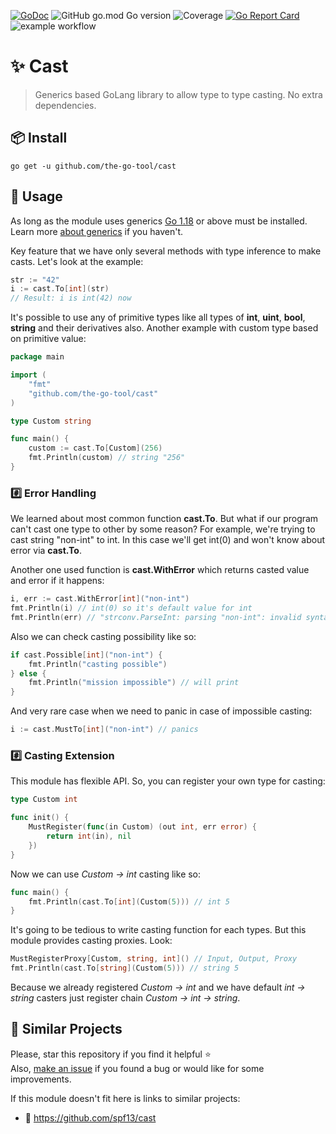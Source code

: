 [![GoDoc](https://godoc.org/github.com/the-go-tool/cast?status.svg)](https://godoc.org/github.com/the-go-tool/cast)
![GitHub go.mod Go version](https://img.shields.io/github/go-mod/go-version/the-go-tool/cast)
![Coverage](https://img.shields.io/badge/Coverage-64.8%25-yellow)
[![Go Report Card](https://goreportcard.com/badge/github.com/the-go-tool/cast)](https://goreportcard.com/report/github.com/the-go-tool/cast)
![example workflow](https://github.com/the-go-tool/cast/actions/workflows/.github/workflows/ci.yaml/badge.svg)

# :sparkles: Cast
> Generics based GoLang library to allow type to type casting.
> No extra dependencies.

## :package: Install
`go get -u github.com/the-go-tool/cast`

## 🚀 Usage
As long as the module uses generics [Go 1.18](https://go.dev)
or above must be installed. Learn more
[about generics](https://go.dev/blog/why-generics) if you haven't.

Key feature that we have only several methods with type inference to make casts. Let's look at the example:

```go
str := "42"
i := cast.To[int](str)
// Result: i is int(42) now
```

It's possible to use any of primitive types like all types of
**int**, **uint**, **bool**, **string** and their derivatives also.
Another example with custom type based on primitive value:

```go
package main

import (
    "fmt"
    "github.com/the-go-tool/cast"
)

type Custom string

func main() {
    custom := cast.To[Custom](256)
    fmt.Println(custom) // string "256"
}
```

### :hash: Error Handling
We learned about most common function **cast.To**. But what if our program can't cast one type to other by some reason? For example, we're trying
to cast string "non-int" to int. In this case we'll get int(0) and
won't know about error via **cast.To**.

Another one used function is **cast.WithError** which returns casted value
and error if it happens:

```go
i, err := cast.WithError[int]("non-int")
fmt.Println(i) // int(0) so it's default value for int
fmt.Println(err) // "strconv.ParseInt: parsing "non-int": invalid syntax"
```

Also we can check casting possibility like so:

```go
if cast.Possible[int]("non-int") {
    fmt.Println("casting possible")
} else {
    fmt.Println("mission impossible") // will print
}
```

And very rare case when we need to panic in case of impossible casting:

```go
i := cast.MustTo[int]("non-int") // panics
```

### :hash: Casting Extension
This module has flexible API. So, you can register your own type for casting:

```go
type Custom int

func init() {
    MustRegister(func(in Custom) (out int, err error) {
		return int(in), nil
	})
}
```

Now we can use _Custom -> int_ casting like so:

```go
func main() {
    fmt.Println(cast.To[int](Custom(5))) // int 5
}
```

It's going to be tedious to write casting function for each types.
But this module provides casting proxies. Look:

```go
MustRegisterProxy[Custom, string, int]() // Input, Output, Proxy
fmt.Println(cast.To[string](Custom(5))) // string 5
```

Because we already registered _Custom -> int_ and we have default
_int -> string_ casters just register chain _Custom -> int -> string_.

## :link: Similar Projects
Please, star this repository if you find it helpful :star:  
Also, [make an issue](https://github.com/the-go-tool/cast/issues)
if you found a bug or would like for some improvements.

If this module doesn't fit here is links to similar projects:
- :link: https://github.com/spf13/cast